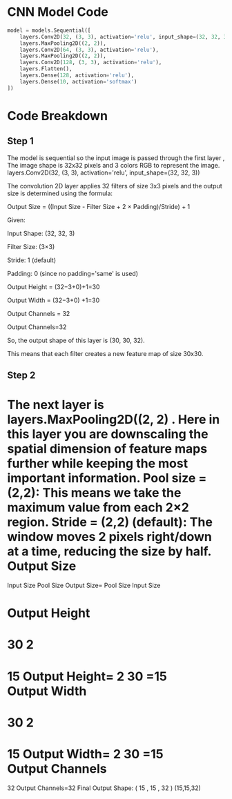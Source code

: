 # CNN Model Code
```python
model = models.Sequential([
    layers.Conv2D(32, (3, 3), activation='relu', input_shape=(32, 32, 3)),
    layers.MaxPooling2D((2, 2)),
    layers.Conv2D(64, (3, 3), activation='relu'),
    layers.MaxPooling2D((2, 2)),
    layers.Conv2D(128, (3, 3), activation='relu'),
    layers.Flatten(),
    layers.Dense(128, activation='relu'),
    layers.Dense(10, activation='softmax')
])
```
# Code Breakdown
## Step 1
The model is sequential so the input image is passed through the first layer , The image shape is 32x32 pixels and 3 colors RGB to represent the image.
layers.Conv2D(32, (3, 3), activation='relu', input_shape=(32, 32, 3))


The convolution 2D layer applies 32 filters of size 3x3 pixels and the output size is determined using the formula:

Output Size = ((Input Size - Filter Size + 2 × Padding)/Stride) + 1


Given:


Input Shape: (32, 32, 3)


Filter Size: (3×3)


Stride: 1 (default)


Padding: 0 (since no padding='same' is used)

Output Height = (32−3+0)+1=30


Output Width = (32−3+0) +1=30


Output Channels = 32


Output Channels=32 


So, the output shape of this layer is (30, 30, 32).


This means that each filter creates a new feature map of size 30x30.

## Step 2

The next layer is layers.MaxPooling2D((2, 2) . Here in this layer you are downscaling the spatial dimension of feature maps further while keeping the most important information.
Pool size = (2,2): This means we take the maximum value from each 2×2 region.
Stride = (2,2) (default): The window moves 2 pixels right/down at a time, reducing the size by half.
Output Size
=
Input Size
Pool Size
Output Size= 
Pool Size
Input Size
​
 
Output Height
=
30
2
=
15
Output Height= 
2
30
​
 =15
Output Width
=
30
2
=
15
Output Width= 
2
30
​
 =15
Output Channels
=
32
Output Channels=32
Final Output Shape:
(
15
,
15
,
32
)
(15,15,32)
